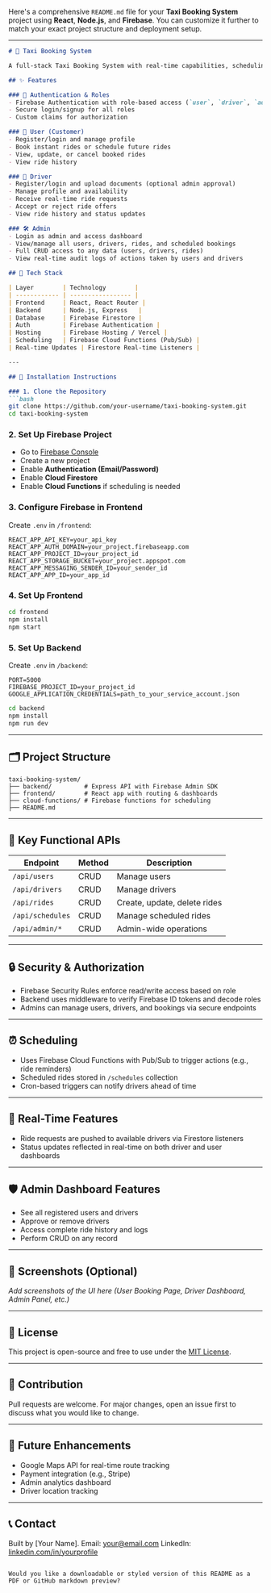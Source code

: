 Here's a comprehensive `README.md` file for your **Taxi Booking System** project using **React**, **Node.js**, and **Firebase**. You can customize it further to match your exact project structure and deployment setup.

---

````markdown
# 🚖 Taxi Booking System

A full-stack Taxi Booking System with real-time capabilities, scheduling features, and role-based dashboards for Users, Drivers, and Admins. Built using **React**, **Node.js**, and **Firebase**.

## ✨ Features

### 🔐 Authentication & Roles
- Firebase Authentication with role-based access (`user`, `driver`, `admin`)
- Secure login/signup for all roles
- Custom claims for authorization

### 👤 User (Customer)
- Register/login and manage profile
- Book instant rides or schedule future rides
- View, update, or cancel booked rides
- View ride history

### 🚗 Driver
- Register/login and upload documents (optional admin approval)
- Manage profile and availability
- Receive real-time ride requests
- Accept or reject ride offers
- View ride history and status updates

### 🛠️ Admin
- Login as admin and access dashboard
- View/manage all users, drivers, rides, and scheduled bookings
- Full CRUD access to any data (users, drivers, rides)
- View real-time audit logs of actions taken by users and drivers

## 🧱 Tech Stack

| Layer        | Technology        |
| ------------ | ----------------- |
| Frontend     | React, React Router |
| Backend      | Node.js, Express   |
| Database     | Firebase Firestore |
| Auth         | Firebase Authentication |
| Hosting      | Firebase Hosting / Vercel |
| Scheduling   | Firebase Cloud Functions (Pub/Sub) |
| Real-time Updates | Firestore Real-time Listeners |

---

## 🔧 Installation Instructions

### 1. Clone the Repository
```bash
git clone https://github.com/your-username/taxi-booking-system.git
cd taxi-booking-system
````

### 2. Set Up Firebase Project

* Go to [Firebase Console](https://console.firebase.google.com/)
* Create a new project
* Enable **Authentication (Email/Password)**
* Enable **Cloud Firestore**
* Enable **Cloud Functions** if scheduling is needed

### 3. Configure Firebase in Frontend

Create `.env` in `/frontend`:

```env
REACT_APP_API_KEY=your_api_key
REACT_APP_AUTH_DOMAIN=your_project.firebaseapp.com
REACT_APP_PROJECT_ID=your_project_id
REACT_APP_STORAGE_BUCKET=your_project.appspot.com
REACT_APP_MESSAGING_SENDER_ID=your_sender_id
REACT_APP_APP_ID=your_app_id
```

### 4. Set Up Frontend

```bash
cd frontend
npm install
npm start
```

### 5. Set Up Backend

Create `.env` in `/backend`:

```env
PORT=5000
FIREBASE_PROJECT_ID=your_project_id
GOOGLE_APPLICATION_CREDENTIALS=path_to_your_service_account.json
```

```bash
cd backend
npm install
npm run dev
```

---

## 🗂️ Project Structure

```
taxi-booking-system/
├── backend/         # Express API with Firebase Admin SDK
├── frontend/        # React app with routing & dashboards
├── cloud-functions/ # Firebase functions for scheduling
├── README.md
```

---

## 🚀 Key Functional APIs

| Endpoint         | Method | Description                  |
| ---------------- | ------ | ---------------------------- |
| `/api/users`     | CRUD   | Manage users                 |
| `/api/drivers`   | CRUD   | Manage drivers               |
| `/api/rides`     | CRUD   | Create, update, delete rides |
| `/api/schedules` | CRUD   | Manage scheduled rides       |
| `/api/admin/*`   | CRUD   | Admin-wide operations        |

---

## 🔒 Security & Authorization

* Firebase Security Rules enforce read/write access based on role
* Backend uses middleware to verify Firebase ID tokens and decode roles
* Admins can manage users, drivers, and bookings via secure endpoints

---

## ⏰ Scheduling

* Uses Firebase Cloud Functions with Pub/Sub to trigger actions (e.g., ride reminders)
* Scheduled rides stored in `/schedules` collection
* Cron-based triggers can notify drivers ahead of time

---

## 📡 Real-Time Features

* Ride requests are pushed to available drivers via Firestore listeners
* Status updates reflected in real-time on both driver and user dashboards

---

## 🛡️ Admin Dashboard Features

* See all registered users and drivers
* Approve or remove drivers
* Access complete ride history and logs
* Perform CRUD on any record

---

## 📸 Screenshots (Optional)

*Add screenshots of the UI here (User Booking Page, Driver Dashboard, Admin Panel, etc.)*

---

## 📜 License

This project is open-source and free to use under the [MIT License](LICENSE).

---

## 🤝 Contribution

Pull requests are welcome. For major changes, open an issue first to discuss what you would like to change.

---

## 🧠 Future Enhancements

* Google Maps API for real-time route tracking
* Payment integration (e.g., Stripe)
* Admin analytics dashboard
* Driver location tracking

---

## 📞 Contact

Built by \[Your Name].
Email: [your@email.com](mailto:your@email.com)
LinkedIn: [linkedin.com/in/yourprofile](https://linkedin.com/in/yourprofile)

```

Would you like a downloadable or styled version of this README as a PDF or GitHub markdown preview?
```
